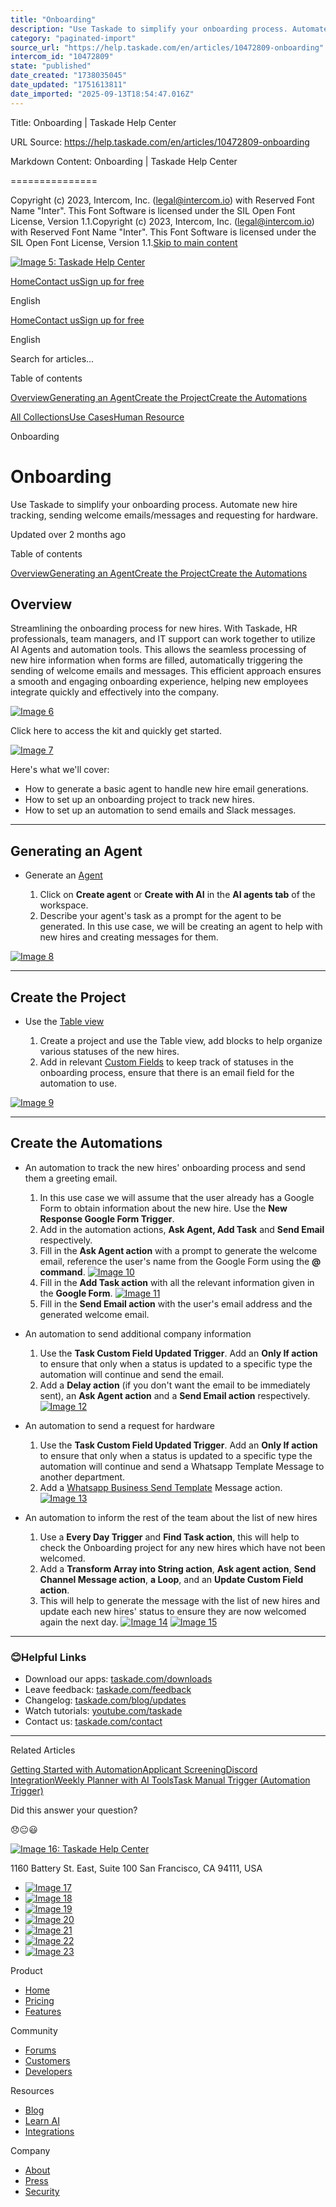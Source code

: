 ```yaml
---
title: "Onboarding"
description: "Use Taskade to simplify your onboarding process. Automate new hire tracking, sending welcome emails/messages and requesting for hardware."
category: "paginated-import"
source_url: "https://help.taskade.com/en/articles/10472809-onboarding"
intercom_id: "10472809"
state: "published"
date_created: "1738035045"
date_updated: "1751613811"
date_imported: "2025-09-13T18:54:47.016Z"
---
```


Title: Onboarding | Taskade Help Center

URL Source: https://help.taskade.com/en/articles/10472809-onboarding

Markdown Content:
Onboarding | Taskade Help Center

===============

Copyright (c) 2023, Intercom, Inc. (legal@intercom.io) with Reserved Font Name "Inter". This Font Software is licensed under the SIL Open Font License, Version 1.1.Copyright (c) 2023, Intercom, Inc. (legal@intercom.io) with Reserved Font Name "Inter". This Font Software is licensed under the SIL Open Font License, Version 1.1.[Skip to main content](https://help.taskade.com/en/articles/10472809-onboarding#main-content)

[![Image 5: Taskade Help Center](https://downloads.intercomcdn.com/i/o/490280/d14603621e78c833c2d0e66f/2d1230f35f3009fff25b2989e93312a5.png)](https://help.taskade.com/en/)

[Home](https://www.taskade.com/)[Contact us](https://www.taskade.com/contact)[Sign up for free](https://www.taskade.com/signup)

English

[Home](https://www.taskade.com/)[Contact us](https://www.taskade.com/contact)[Sign up for free](https://www.taskade.com/signup)

English

Search for articles... 

Table of contents

[Overview](https://help.taskade.com/en/articles/10472809-onboarding#h_206d6435e2)[Generating an Agent](https://help.taskade.com/en/articles/10472809-onboarding#h_3630c1d64d)[Create the Project](https://help.taskade.com/en/articles/10472809-onboarding#h_202b2631d0)[Create the Automations](https://help.taskade.com/en/articles/10472809-onboarding#h_09092ef799)

[All Collections](https://help.taskade.com/en/)[Use Cases](https://help.taskade.com/en/collections/8400901-use-cases)[Human Resource](https://help.taskade.com/en/collections/10550869-human-resource)

Onboarding

Onboarding
==========

Use Taskade to simplify your onboarding process. Automate new hire tracking, sending welcome emails/messages and requesting for hardware.

Updated over 2 months ago

Table of contents

[Overview](https://help.taskade.com/en/articles/10472809-onboarding#h_206d6435e2)[Generating an Agent](https://help.taskade.com/en/articles/10472809-onboarding#h_3630c1d64d)[Create the Project](https://help.taskade.com/en/articles/10472809-onboarding#h_202b2631d0)[Create the Automations](https://help.taskade.com/en/articles/10472809-onboarding#h_09092ef799)

Overview
--------

Streamlining the onboarding process for new hires. With Taskade, HR professionals, team managers, and IT support can work together to utilize AI Agents and automation tools. This allows the seamless processing of new hire information when forms are filled, automatically triggering the sending of welcome emails and messages. This efficient approach ensures a smooth and engaging onboarding experience, helping new employees integrate quickly and effectively into the company.

[![Image 6](https://downloads.intercomcdn.com/i/o/plyqw4hf/1354263616/a2a7c83a5b19897cb1d07ac7acb2/CleanShot%2B2025-01-28%2Bat%2B13_47_47-402xd.png?expires=1757791800&signature=2a830eab934e850b6f8ef2a71b80785dd647d93d65f7e08a9c9b49f1fa161dc1&req=dSMiEst4nodeX%2FMW1HO4zWMQtbrdRvSmSKLZ3oiMSTLnJZqqf%2BdiTaqYlCp9%0AEkEVF9WoDWJxhKXLi0M%3D%0A)](https://downloads.intercomcdn.com/i/o/plyqw4hf/1354263616/a2a7c83a5b19897cb1d07ac7acb2/CleanShot%2B2025-01-28%2Bat%2B13_47_47-402xd.png?expires=1757791800&signature=2a830eab934e850b6f8ef2a71b80785dd647d93d65f7e08a9c9b49f1fa161dc1&req=dSMiEst4nodeX%2FMW1HO4zWMQtbrdRvSmSKLZ3oiMSTLnJZqqf%2BdiTaqYlCp9%0AEkEVF9WoDWJxhKXLi0M%3D%0A)

Click here to access the kit and quickly get started.

[![Image 7](https://downloads.intercomcdn.com/i/o/plyqw4hf/1588929851/bb3d73479c954f2d1fd959c783bf/Kits-2BPNG-2B2.png?expires=1757791800&signature=14690027a62f8221aae774c1b9a4582d58247011fb2205ce2d97a7d22a9e37b3&req=dSUvHsB8lIlaWPMW1HO4zYWvTsJg89rlmiYMZ8J6PfthfiHNiVlcVUYkC3eL%0A8%2BaZfVucsp%2FiJBSf4lg%3D%0A)](https://www.taskade.com/bundle/01JJBRVG1YEA4H341ABN064JXM)

Here's what we'll cover:

*   How to generate a basic agent to handle new hire email generations.  
*   How to set up an onboarding project to track new hires.  
*   How to set up an automation to send emails and Slack messages. 

* * *

Generating an Agent
-------------------

*   Generate an [Agent](https://intercom.help/taskade/en/articles/8958457-custom-ai-agents)  

    1.   Click on **Create agent** or **Create with AI** in the **AI agents tab** of the workspace.  
    2.   Describe your agent's task as a prompt for the agent to be generated. In this use case, we will be creating an agent to help with new hires and creating messages for them.  

[![Image 8](https://downloads.intercomcdn.com/i/o/plyqw4hf/1354253427/8085ff798615b23e20c5917de06c/CleanShot+2025-01-28+at+14_02_37%402x.png?expires=1757791800&signature=41a4a8b99008a6b50cbf5d2ab23a67816d3e92122a3c655f37a83ad341808eec&req=dSMiEst7noVdXvMW1HO4ze%2BmwMQNnIKBCOhYUDZGYgD7%2B64gC1FSxokk%2FUsW%0AvC%2FknjV%2BxzelvWpExGE%3D%0A)](https://downloads.intercomcdn.com/i/o/plyqw4hf/1354253427/8085ff798615b23e20c5917de06c/CleanShot+2025-01-28+at+14_02_37%402x.png?expires=1757791800&signature=41a4a8b99008a6b50cbf5d2ab23a67816d3e92122a3c655f37a83ad341808eec&req=dSMiEst7noVdXvMW1HO4ze%2BmwMQNnIKBCOhYUDZGYgD7%2B64gC1FSxokk%2FUsW%0AvC%2FknjV%2BxzelvWpExGE%3D%0A)

* * *

Create the Project
------------------

*   Use the [Table view](https://intercom.help/taskade/en/articles/8958389-table-view)  

    1.   Create a project and use the Table view, add blocks to help organize various statuses of the new hires.  
    2.   Add in relevant [Custom Fields](https://intercom.help/taskade/en/articles/9767679-custom-fields) to keep track of statuses in the onboarding process, ensure that there is an email field for the automation to use. 

[![Image 9](https://downloads.intercomcdn.com/i/o/plyqw4hf/1354255066/5dd77be94d9f01ebb854e556d1be/CleanShot+2025-01-28+at+13_47_47%402xd.png?expires=1757791800&signature=7589a90d68d512744d11049fe148f8e8d71255ea9b456c2770d669c8efd426d0&req=dSMiEst7mIFZX%2FMW1HO4zfnQT%2BNVStwaPngyrhzlgF2R1tg43B3AvZrDdlgy%0AV0OSvr2C8pIFXO74fGw%3D%0A)](https://downloads.intercomcdn.com/i/o/plyqw4hf/1354255066/5dd77be94d9f01ebb854e556d1be/CleanShot+2025-01-28+at+13_47_47%402xd.png?expires=1757791800&signature=7589a90d68d512744d11049fe148f8e8d71255ea9b456c2770d669c8efd426d0&req=dSMiEst7mIFZX%2FMW1HO4zfnQT%2BNVStwaPngyrhzlgF2R1tg43B3AvZrDdlgy%0AV0OSvr2C8pIFXO74fGw%3D%0A)

* * *

Create the Automations
----------------------

*   An automation to track the new hires' onboarding process and send them a greeting email.  

    1.   In this use case we will assume that the user already has a Google Form to obtain information about the new hire. Use the **New Response Google Form Trigger**.  
    2.   Add in the automation actions, **Ask Agent, Add Task** and **Send Email** respectively.  
    3.   Fill in the **Ask Agent action** with a prompt to generate the welcome email, reference the user's name from the Google Form using the **@ command**.  [![Image 10](https://downloads.intercomcdn.com/i/o/plyqw4hf/1354257088/a349883f9ec01c433a576b77378d/CleanShot+2025-01-28+at+13_55_48%402xd.png?expires=1757791800&signature=815ffb3232bc566633edb4d9f4ea8170d5db584dd8a2351fe225e541bb9f14b9&req=dSMiEst7moFXUfMW1HO4zQBiEuOESqEjcSvO6uyTOCONy%2B8bsbGtEmHzGr5Q%0AaTiB%0A)](https://downloads.intercomcdn.com/i/o/plyqw4hf/1354257088/a349883f9ec01c433a576b77378d/CleanShot+2025-01-28+at+13_55_48%402xd.png?expires=1757791800&signature=815ffb3232bc566633edb4d9f4ea8170d5db584dd8a2351fe225e541bb9f14b9&req=dSMiEst7moFXUfMW1HO4zQBiEuOESqEjcSvO6uyTOCONy%2B8bsbGtEmHzGr5Q%0AaTiB%0A)  
    4.   Fill in the **Add Task action** with all the relevant information given in the **Google Form**.  [![Image 11](https://downloads.intercomcdn.com/i/o/plyqw4hf/1354256612/5cfd6f4f477c006bd1b4d5157784/CleanShot+2025-01-28+at+13_56_07%402xd.png?expires=1757791800&signature=7ab5b16806f797c3b1bfae2537d8d48f0456e5a4525792667a5babc50fc12592&req=dSMiEst7m4deW%2FMW1HO4zdJX2ImYlsZRxQ5%2B%2FLWQj64OZfFE1tylXNwREQep%0AGMgi%0A)](https://downloads.intercomcdn.com/i/o/plyqw4hf/1354256612/5cfd6f4f477c006bd1b4d5157784/CleanShot+2025-01-28+at+13_56_07%402xd.png?expires=1757791800&signature=7ab5b16806f797c3b1bfae2537d8d48f0456e5a4525792667a5babc50fc12592&req=dSMiEst7m4deW%2FMW1HO4zdJX2ImYlsZRxQ5%2B%2FLWQj64OZfFE1tylXNwREQep%0AGMgi%0A)   
    5.   Fill in the **Send Email action** with the user's email address and the generated welcome email. 

*   An automation to send additional company information  

    1.   Use the **Task Custom Field Updated Trigger**. Add an **Only If action** to ensure that only when a status is updated to a specific type the automation will continue and send the email.  
    2.   Add a **Delay action** (if you don't want the email to be immediately sent), an **Ask Agent action** and a **Send Email action** respectively.  [![Image 12](https://downloads.intercomcdn.com/i/o/plyqw4hf/1354258567/c6270b882d9897cbfa972f24b890/CleanShot+2025-01-28+at+14_09_30%402x.png?expires=1757791800&signature=375fdad7080c512fcd4e6315e58f841c1e5780186b3544d0baf4c368ce860e74&req=dSMiEst7lYRZXvMW1HO4zYRG8FIroS%2BdyAZfhXluOrE7lgEU4Ob53D78SPKE%0AIARr%0A)](https://downloads.intercomcdn.com/i/o/plyqw4hf/1354258567/c6270b882d9897cbfa972f24b890/CleanShot+2025-01-28+at+14_09_30%402x.png?expires=1757791800&signature=375fdad7080c512fcd4e6315e58f841c1e5780186b3544d0baf4c368ce860e74&req=dSMiEst7lYRZXvMW1HO4zYRG8FIroS%2BdyAZfhXluOrE7lgEU4Ob53D78SPKE%0AIARr%0A)  

*   An automation to send a request for hardware  

    1.   Use the **Task Custom Field Updated Trigger**. Add an **Only If action** to ensure that only when a status is updated to a specific type the automation will continue and send a Whatsapp Template Message to another department.  
    2.   Add a [Whatsapp Business Send Template](https://intercom.help/taskade/en/articles/10351275-whatsapp-business-integration) Message action.  [![Image 13](https://downloads.intercomcdn.com/i/o/plyqw4hf/1354260239/3d5193f37bcffd16c9770629d645/CleanShot+2025-01-28+at+14_12_36%402x.png?expires=1757791800&signature=40d035a33b9c5f95ab6646a813c4bc7498b9bf2fdcb1b203493df5bf818626ff&req=dSMiEst4nYNcUPMW1HO4zSaGAqznqymyeemKVYp68SaYxUNH%2Bw%2Fsl6j7eg50%0A6EZz%0A)](https://downloads.intercomcdn.com/i/o/plyqw4hf/1354260239/3d5193f37bcffd16c9770629d645/CleanShot+2025-01-28+at+14_12_36%402x.png?expires=1757791800&signature=40d035a33b9c5f95ab6646a813c4bc7498b9bf2fdcb1b203493df5bf818626ff&req=dSMiEst4nYNcUPMW1HO4zSaGAqznqymyeemKVYp68SaYxUNH%2Bw%2Fsl6j7eg50%0A6EZz%0A)  

*   An automation to inform the rest of the team about the list of new hires  

    1.   Use a **Every Day Trigger** and **Find Task action**, this will help to check the Onboarding project for any new hires which have not been welcomed.  
    2.   Add a **Transform Array into String action**, **Ask agent action**, **Send Channel Message action**, **a Loop**, and an **Update Custom Field action**.  
    3.   This will help to generate the message with the list of new hires and update each new hires' status to ensure they are now welcomed again the next day.  [![Image 14](https://downloads.intercomcdn.com/i/o/plyqw4hf/1354261607/0827ca830c668dfaf817728619c5/CleanShot+2025-01-28+at+14_14_48%402x.png?expires=1757791800&signature=f76a8f98383b98cc16603758238ac94395aaa999f185802804d2e0939e34a5fc&req=dSMiEst4nIdfXvMW1HO4zaOVwD6lUHWwp5V%2BcjvAxHviT9esEYrh6SXINcLD%0ARjpa%0A)](https://downloads.intercomcdn.com/i/o/plyqw4hf/1354261607/0827ca830c668dfaf817728619c5/CleanShot+2025-01-28+at+14_14_48%402x.png?expires=1757791800&signature=f76a8f98383b98cc16603758238ac94395aaa999f185802804d2e0939e34a5fc&req=dSMiEst4nIdfXvMW1HO4zaOVwD6lUHWwp5V%2BcjvAxHviT9esEYrh6SXINcLD%0ARjpa%0A)  [![Image 15](https://downloads.intercomcdn.com/i/o/plyqw4hf/1354262195/8aeb5a0c4f9c721541eaa013640b/CleanShot+2025-01-28+at+14_16_54%402x.png?expires=1757791800&signature=8cbdd4d80a4bf65545b62a9d3ccbbf0f48656b485e22c65bd0188775f2e7b55b&req=dSMiEst4n4BWXPMW1HO4zQhdn%2BCojr%2F011yOvT57rzotV%2FgDq58aAM2KxciY%0ALwrM%0A)](https://downloads.intercomcdn.com/i/o/plyqw4hf/1354262195/8aeb5a0c4f9c721541eaa013640b/CleanShot+2025-01-28+at+14_16_54%402x.png?expires=1757791800&signature=8cbdd4d80a4bf65545b62a9d3ccbbf0f48656b485e22c65bd0188775f2e7b55b&req=dSMiEst4n4BWXPMW1HO4zQhdn%2BCojr%2F011yOvT57rzotV%2FgDq58aAM2KxciY%0ALwrM%0A)  

* * *

### 😊**Helpful Links**

*   Download our apps: [taskade.com/downloads](https://taskade.com/downloads) 
*   Leave feedback: [taskade.com/feedback](https://taskade.com/feedback) 
*   Changelog: [taskade.com/blog/updates](https://taskade.com/blog/updates) 
*   Watch tutorials: [youtube.com/taskade](https://youtube.com/taskade) 
*   Contact us: [taskade.com/contact](https://taskade.com/contact) 

* * *

Related Articles

[Getting Started with Automation](https://help.taskade.com/en/articles/8958467-getting-started-with-automation)[Applicant Screening](https://help.taskade.com/en/articles/9947026-applicant-screening)[Discord Integration](https://help.taskade.com/en/articles/10300035-discord-integration)[Weekly Planner with AI Tools](https://help.taskade.com/en/articles/10505749-weekly-planner-with-ai-tools)[Task Manual Trigger (Automation Trigger)](https://help.taskade.com/en/articles/10766894-task-manual-trigger-automation-trigger)

Did this answer your question?

😞😐😃

[![Image 16: Taskade Help Center](https://downloads.intercomcdn.com/i/o/566097/5267af56373cca21ec2cea67/2d1230f35f3009fff25b2989e93312a5.png)](https://help.taskade.com/en/)

11‌60 Battery St. East, Suite 100 San‌ Francisco, CA 94111, USA

*   [![Image 17](https://intercom.help/taskade/assets/svg/icon:social-linkedin/ffffff)](https://www.linkedin.com/company/taskade/)
*   [![Image 18](https://intercom.help/taskade/assets/svg/icon:social-facebook/ffffff)](https://www.facebook.com/taskade)
*   [![Image 19](https://intercom.help/taskade/assets/svg/icon:social-github/ffffff)](https://github.com/taskade)
*   [![Image 20](https://intercom.help/taskade/assets/svg/icon:social-instagram/ffffff)](https://www.instagram.com/taskade)
*   [![Image 21](https://intercom.help/taskade/assets/svg/icon:social-youtube/ffffff)](https://www.youtube.com/taskade)
*   [![Image 22](https://intercom.help/taskade/assets/svg/icon:social-reddit/ffffff)](https://www.reddit.com/r/taskade)
*   [![Image 23](https://intercom.help/taskade/assets/svg/icon:social-twitter-x/ffffff)](https://www.twitter.com/taskade)

Product

*   [Home](https://www.taskade.com/)
*   [Pricing](https://www.taskade.com/pricing)
*   [Features](https://www.taskade.com/features)

Community

*   [Forums](https://www.taskade.com/community)
*   [Customers](https://taskade.com/reviews)
*   [Developers](https://developers.taskade.com/)

Resources

*   [Blog](https://www.taskade.com/blog/)
*   [Learn AI](https://www.taskade.com/learn)
*   [Integrations](https://www.taskade.com/integrations)

Company

*   [About](https://www.taskade.com/about)
*   [Press](https://www.taskade.com/press)
*   [Security](https://www.taskade.com/security)
